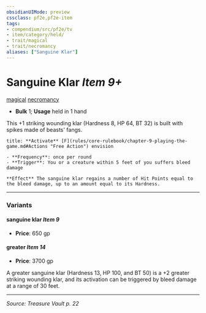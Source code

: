 ```yaml
---
obsidianUIMode: preview
cssclass: pf2e,pf2e-item
tags:
- compendium/src/pf2e/tv
- item/category/held/
- trait/magical
- trait/necromancy
aliases: ["Sanguine Klar"]
---
```

# Sanguine Klar *Item 9+*  
[magical](rules/traits/magical.md "Magical Item Trait")  [necromancy](rules/traits/necromancy.md "Necromancy School Trait")  

- **Bulk** 1; **Usage** held in 1 hand

This +1 striking wounding klar (Hardness 8, HP 64, BT 32) is built with spikes made of beasts' fangs.

```ad-embed-ability
title: **Activate** [F](rules/core-rulebook/chapter-9-playing-the-game.md#Actions "Free Action") envision

- **Frequency**: once per round
- **Trigger**: You or a creature within 5 feet of you suffers bleed damage

**Effect** The sanguine klar regains a number of Hit Points equal to the bleed damage, up to an amount equal to its Hardness.
```

---

### Variants

#### sanguine klar *Item 9*

- **Price**: 650 gp

#### greater *Item 14*

- **Price**: 3700 gp

A greater sanguine klar (Hardness 13, HP 100, and BT 50) is a +2 greater striking wounding klar, and its activation can be triggered by bleed damage at a range of 30 feet.

---
*Source: Treasure Vault p. 22*